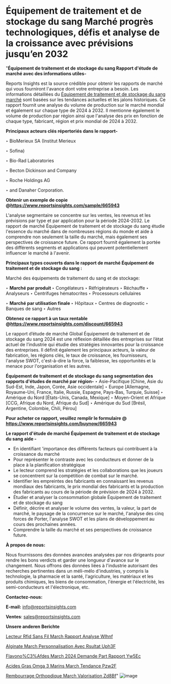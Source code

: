 # Équipement de traitement et de stockage du sang Marché progrès technologiques, défis et analyse de la croissance avec prévisions jusqu’en 2032

"<strong>Équipement de traitement et de stockage du sang Rapport d'étude de marché avec des informations utiles-</strong>

Reports Insights est la source crédible pour obtenir les rapports de marché qui vous fourniront l'avance dont votre entreprise a besoin. Les informations détaillées du <a href=https://www.reportsinsights.com/sample/665943>Équipement de traitement et de stockage du sang marché</a> sont basées sur les tendances actuelles et les jalons historiques. Ce rapport fournit une analyse du volume de production sur le marché mondial et également sur chaque type de 2024 à 2032. Il mentionne également le volume de production par région ainsi que l'analyse des prix en fonction de chaque type, fabricant, région et prix mondial de 2024 à 2032.

<b>Principaux acteurs clés répertoriés dans le rapport-</b>

‣ BioMerieux SA (Institut Merieux

‣ Sofina)

‣ Bio-Rad Laboratories

‣ Becton Dickinson and Company

‣ Roche Holdings AG

‣ and Danaher Corporation.

<strong><b>Obtenir un exemple de copie @</b></strong><a href=https://www.reportsinsights.com/sample/665943><strong><b>https://www.reportsinsights.com/sample/665943</b></strong></a>

L'analyse segmentaire se concentre sur les ventes, les revenus et les prévisions par type et par application pour la période 2024-2032. Le rapport de marché Équipement de traitement et de stockage du sang étudie l'essence du marché dans de nombreuses régions du monde et aide à comprendre non seulement la taille du marché, mais également ses perspectives de croissance future. Ce rapport fournit également la portée des différents segments et applications qui peuvent potentiellement influencer le marché à l'avenir.

<strong>Principaux types couverts dans le rapport de marché Équipement de traitement et de stockage du sang :</strong>

Marché des équipements de traitement du sang et de stockage:

‣  <strong> Marché par produit </strong>
‣ Congélateurs
‣ Réfrigérateurs
‣ Réchauffe
‣ Analyseurs
‣ Centrifuges hématocrites
‣ Processeurs cellulaires

‣  <strong> <strong> Marché par utilisation finale </strong> </strong>
‣ Hôpitaux
‣ Centres de diagnostic
‣ Banques de sang
‣ Autres

<strong><b>Obtenez ce rapport à un taux rentable @</b></strong><a href=https://www.reportsinsights.com/discount/665943><strong><b>https://www.reportsinsights.com/discount/665943</b></strong></a>

Le rapport d’étude de marché Global Équipement de traitement et de stockage du sang 2024 est une réflexion détaillée des entreprises sur l’état actuel de l’industrie qui étudie des stratégies innovantes pour la croissance des entreprises. Il définit également les principaux acteurs, la valeur de fabrication, les régions clés, le taux de croissance, les fournisseurs, l'analyse SWOT, c'est-à-dire la force, la faiblesse, les opportunités et la menace pour l'organisation et les autres.

<strong>Équipement de traitement et de stockage du sang segmentation des rapports d'études de marché par région-</strong>
‣ Asie-Pacifique [Chine, Asie du Sud-Est, Inde, Japon, Corée, Asie occidentale]
‣ Europe [Allemagne, Royaume-Uni, France, Italie, Russie, Espagne, Pays-Bas, Turquie, Suisse]
‣ Amérique du Nord [États-Unis, Canada, Mexique]
‣ Moyen-Orient et Afrique [CCG, Afrique du Nord, Afrique du Sud]
‣ Amérique du Sud [Brésil, Argentine, Colombie, Chili, Pérou]

<strong>Pour acheter ce rapport, veuillez remplir le formulaire @   <a href=https://www.reportsinsights.com/buynow/665943>https://www.reportsinsights.com/buynow/665943</a></strong>

<strong>Le rapport d'étude de marché Équipement de traitement et de stockage du sang aide -</strong>
<ul>
  <li>En identifiant 'importance des différents facteurs qui contribuent à la croissance du marché</li>
  <li>Pour représenter le contraste avec les conducteurs et donner de la place à la planification stratégique</li>
  <li>Le lecteur comprend les stratégies et les collaborations que les joueurs se concentrent sur la compétition de combat sur le marché.</li>
  <li>Identifier les empreintes des fabricants en connaissant les revenus mondiaux des fabricants, le prix mondial des fabricants et la production des fabricants au cours de la période de prévision de 2024 à 2032.</li>
  <li>Étudier et analyser la consommation globale Équipement de traitement et de stockage du sang</li>
  <li>Définir, décrire et analyser le volume des ventes, la valeur, la part de marché, le paysage de la concurrence sur le marché, l'analyse des cinq forces de Porter, l'analyse SWOT et les plans de développement au cours des prochaines années.</li>
  <li>Comprendre la taille du marché et ses perspectives de croissance future.</li>
</ul>
<strong>À propos de nous:</strong>

Nous fournissons des données avancées analysées par nos dirigeants pour rendre les bons verdicts et garder une longueur d'avance sur le changement. Nous offrons des données liées à l'industrie autorisant des recherches pertinentes dans un méli-mélo d'industries, y compris la technologie, la pharmacie et la santé, l'agriculture, les matériaux et les produits chimiques, les biens de consommation, l'énergie et l'électricité, les semi-conducteurs et l'électronique, etc.

<strong>Contactez-nous:</strong>

<strong>E-mail:</strong> <a href=mailto:info@reportsinsights.com>info@reportsinsights.com</a>

<strong>Ventes</strong>: <a href=mailto:sales@reportsinsights.com>sales@reportsinsights.com</a>

<strong>Unsere anderen Berichte</strong>

<a href=https://www.linkedin.com/pulse/lecteur-rfid-sans-fil-march%C3%A9-rapport-analyse-wlhnf/>Lecteur Rfid Sans Fil March Rapport Analyse Wlhnf</a>

<a href=https://www.linkedin.com/pulse/alginate-march%C3%A9-personnalisation-avec-r%C3%A9sultat-uph3f/>Alginate March Personnalisation Avec Rsultat Uph3F</a>

<a href=https://www.linkedin.com/pulse/flavono%C3%AFdes-march%C3%A9-2024-demande-part-rapport-yw5ec/>Flavono%C3%Afdes March 2024 Demande Part Rapport Yw5Ec</a>

<a href=https://www.linkedin.com/pulse/acides-gras-om%C3%A9ga-3-marins-march%C3%A9-tendance-pzw2f/>Acides Gras Omga 3 Marins March Tendance Pzw2F</a>

<a href=https://www.linkedin.com/pulse/rembourrage-orthop%C3%A9dique-march%C3%A9-valorisation-zd8bf/>Rembourrage Orthopdique March Valorisation Zd8Bf</a>"
![image](https://github.com/daminid12/RImarketgrowth/assets/158430485/7afc918c-bc3e-4051-bcb1-6eed24839889)
